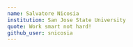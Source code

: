 ```yaml
---
name: Salvatore Nicosia
institution: San Jose State University
quote: Work smart not hard!
github_user: snicosia
---
```

